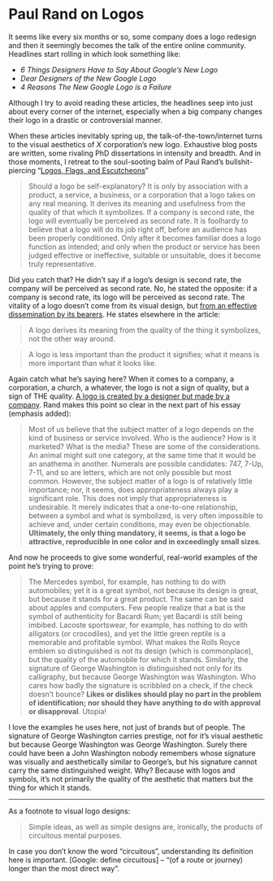# Paul Rand on Logos

It seems like every six months or so, some company does a logo redesign and then it seemingly becomes the talk of the entire online community. Headlines start rolling in which look something like:

- *6 Things Designers Have to Say About Google’s New Logo*
- *Dear Designers of the New Google Logo*
- *4 Reasons The New Google Logo is a Failure*

Although I try to avoid reading these articles, the headlines seep into just about every corner of the internet, especially when a big company changes their logo in a drastic or controversial manner.

When these articles inevitably spring up, the talk-of-the-town/internet turns to the visual aesthetics of *X* corporation’s new logo. Exhaustive blog posts are written, some rivaling PhD dissertations in intensity and breadth. And in those moments, I retreat to the soul-sooting balm of Paul Rand’s bullshit-piercing “[Logos, Flags, and Escutcheons](http://www.paul-rand.com/foundation/thoughts_logosflags/#.VfLPQ3g3OWv)”

> Should a logo be self-explanatory? It is only by association with a product, a service, a business, or a corporation that a logo takes on any real meaning. It derives its meaning and usefulness from the quality of that which it symbolizes. If a company is second rate, the logo will eventually be perceived as second rate. It is foolhardy to believe that a logo will do its job right off, before an audience has been properly conditioned. Only after it becomes familiar does a logo function as intended; and only when the product or service has been judged effective or ineffective, suitable or unsuitable, does it become truly representative.

Did you catch that? He didn’t say if a logo’s design is second rate, the company will be perceived as second rate. No, he stated the opposite: if a company is second rate, its logo will be perceived as second rate. The vitality of a logo doesn’t come from its visual design, but [from an effective dissemination by its bearers](/2014/logo-the-image-of-a-company/). He states elsewhere in the article:

> A logo derives its meaning from the quality of the thing it symbolizes, not the other way around.  

> A logo is less important than the product it signifies; what it means is more important than what it looks like.

Again catch what he’s saying here? When it comes to a company, a corporation, a church, a whatever, the logo is not a sign of quality, but a sign of THE quality. [A logo is created by a designer but made by a company](/2014/logo-the-image-of-a-company/). Rand makes this point so clear in the next part of his essay (emphasis added):

> Most of us believe that the subject matter of a logo depends on the kind of business or service involved. Who is the audience? How is it marketed? What is the media? These are some of the considerations. An animal might suit one category, at the same time that it would be an anathema in another. Numerals are possible candidates: 747, 7-Up, 7-11, and so are letters, which are not only possible but most common. However, the subject matter of a logo is of relatively little importance; nor, it seems, does appropriateness always play a significant role. This does not imply that appropriateness is undesirable. It merely indicates that a one-to-one relationship, between a symbol and what is symbolized, is very often impossible to achieve and, under certain conditions, may even be objectionable. **Ultimately, the only thing mandatory, it seems, is that a logo be attractive, reproducible in one color and in exceedingly small sizes**.

And now he proceeds to give some wonderful, real-world examples of the point he’s trying to prove:

> The Mercedes symbol, for example, has nothing to do with automobiles; yet it is a great symbol, not because its design is great, but because it stands for a great product. The same can be said about apples and computers. Few people realize that a bat is the symbol of authenticity for Bacardi Rum; yet Bacardi is still being imbibed. Lacoste sportswear, for example, has nothing to do with alligators (or crocodiles), and yet the little green reptile is a memorable and profitable symbol. What makes the Rolls Royce emblem so distinguished is not its design (which is commonplace), but the quality of the automobile for which it stands. Similarly, the signature of George Washington is distinguished not only for its calligraphy, but because George Washington was Washington. Who cares how badly the signature is scribbled on a check, if the check doesn’t bounce? **Likes or dislikes should play no part in the problem of identification; nor should they have anything to do with approval or disapproval**. Utopia!

I love the examples he uses here, not just of brands but of people. The signature of George Washington carries prestige, not for it’s visual aesthetic but because George Washington was George Washington. Surely there could have been a John Washington nobody remembers whose signature was visually and aesthetically similar to George’s, but his signature cannot carry the same distinguished weight. Why? Because with logos and symbols, it’s not primarily the quality of the aesthetic that matters but the thing for which it stands.

---

As a footnote to visual logo designs:

> Simple ideas, as well as simple designs are, ironically, the products of circuitous mental purposes.

In case you don’t know the word “circuitous”, understanding its definition here is important. [Google: define circuitous] – “(of a route or journey) longer than the most direct way”.
